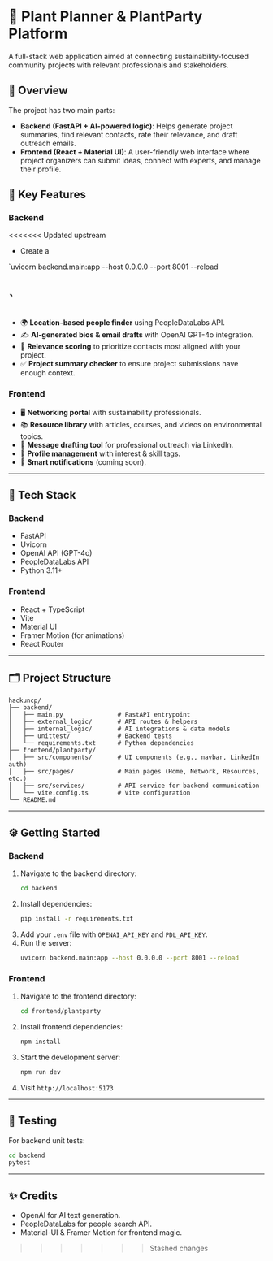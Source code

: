 
# 🌱 Plant Planner & PlantParty Platform

A full-stack web application aimed at connecting sustainability-focused community projects with relevant professionals and stakeholders. 

## 🚀 Overview

The project has two main parts:

- **Backend (FastAPI + AI-powered logic)**: Helps generate project summaries, find relevant contacts, rate their relevance, and draft outreach emails.
- **Frontend (React + Material UI)**: A user-friendly web interface where project organizers can submit ideas, connect with experts, and manage their profile.

## 🎯 Key Features

### Backend
<<<<<<< Updated upstream
- Create a

`uvicorn backend.main:app --host 0.0.0.0 --port 8001 --reload

`
=======
- 🌍 **Location-based people finder** using PeopleDataLabs API.
- ✍️ **AI-generated bios & email drafts** with OpenAI GPT-4o integration.
- 🧠 **Relevance scoring** to prioritize contacts most aligned with your project.
- ✅ **Project summary checker** to ensure project submissions have enough context.

### Frontend
- 🖥️ **Networking portal** with sustainability professionals.
- 📚 **Resource library** with articles, courses, and videos on environmental topics.
- 📨 **Message drafting tool** for professional outreach via LinkedIn.
- 🧩 **Profile management** with interest & skill tags.
- 🔔 **Smart notifications** (coming soon).

---

## 🧩 Tech Stack

### Backend
- FastAPI
- Uvicorn
- OpenAI API (GPT-4o)
- PeopleDataLabs API
- Python 3.11+

### Frontend
- React + TypeScript
- Vite
- Material UI
- Framer Motion (for animations)
- React Router

---

## 🗂️ Project Structure

```
hackuncp/
├── backend/
│   ├── main.py               # FastAPI entrypoint
│   ├── external_logic/       # API routes & helpers
│   ├── internal_logic/       # AI integrations & data models
│   ├── unittest/             # Backend tests
│   └── requirements.txt      # Python dependencies
├── frontend/plantparty/
│   ├── src/components/       # UI components (e.g., navbar, LinkedIn auth)
│   ├── src/pages/            # Main pages (Home, Network, Resources, etc.)
│   ├── src/services/         # API service for backend communication
│   └── vite.config.ts        # Vite configuration
└── README.md
```

---

## ⚙️ Getting Started

### Backend

1. Navigate to the backend directory:
   ```bash
   cd backend
   ```
2. Install dependencies:
   ```bash
   pip install -r requirements.txt
   ```
3. Add your `.env` file with `OPENAI_API_KEY` and `PDL_API_KEY`.
4. Run the server:
   ```bash
   uvicorn backend.main:app --host 0.0.0.0 --port 8001 --reload
   ```

### Frontend

1. Navigate to the frontend directory:
   ```bash
   cd frontend/plantparty
   ```
2. Install frontend dependencies:
   ```bash
   npm install
   ```
3. Start the development server:
   ```bash
   npm run dev
   ```
4. Visit `http://localhost:5173`

---

## 🧪 Testing

For backend unit tests:
```bash
cd backend
pytest
```


---

## ✨ Credits
- OpenAI for AI text generation.
- PeopleDataLabs for people search API.
- Material-UI & Framer Motion for frontend magic.
>>>>>>> Stashed changes
